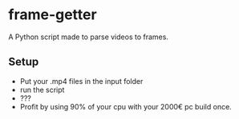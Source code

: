 # frame-getter
A Python script made to parse videos to frames.

## Setup

* Put your .mp4 files in the input folder
* run the script 
* ???
* Profit by using 90% of your cpu with your 2000€ pc build once.
